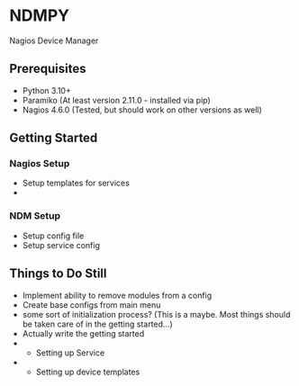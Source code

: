 # NDMPY
Nagios Device Manager

## Prerequisites
- Python 3.10+
- Paramiko (At least version 2.11.0 - installed via pip)
- Nagios 4.6.0 (Tested, but should work on other versions as well)

## Getting Started

### Nagios Setup
- Setup templates for services
- 

### NDM Setup
- Setup config file
- Setup service config


## Things to Do Still
- Implement ability to remove modules from a config
- Create base configs from main menu
- some sort of initialization process? (This is a maybe. Most things should be taken care of in the getting started...)
- Actually write the getting started
- - Setting up Service
- - Setting up device templates